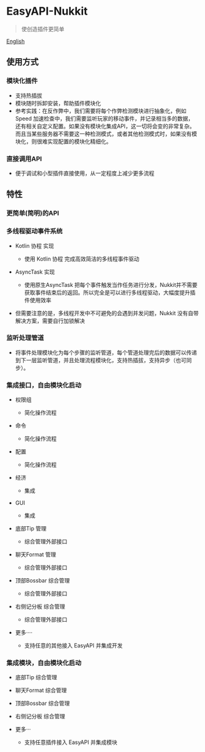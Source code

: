 # EasyAPI-Nukkit

> 使创造插件更简单

[English](README.md)

## 使用方式

### 模块化插件

- 支持热插拔
- 模块随时拆卸安装，帮助插件模块化
- 参考实践：在反作弊中，我们需要将每个作弊检测模块进行抽象化，例如 Speed 加速检查中，我们需要监听玩家的移动事件，并记录相当多的数据，还有相关自定义配置。如果没有模块化集成API，这一切将会变的非常复杂。而且当某些服务器不需要这一种检测模式，或者其他检测模式时，如果没有模块化，则很难实现配置的模块化精细化。

### 直接调用API

- 便于调试和小型插件直接使用，从一定程度上减少更多流程

## 特性

### 更简单(简明)的API

### 多线程驱动事件系统

- Kotlin 协程 实现

	- 使用 Kotlin 协程 完成高效简洁的多线程事件驱动

- AsyncTask 实现

	- 使用原生AsyncTask 把每个事件触发当作任务进行分发，Nukkit并不需要获取事件结束后的返回。所以完全是可以进行多线程驱动，大幅度提升插件使用效率

- 但需要注意的是，多线程开发中不可避免的会遇到并发问题，Nukkit 没有自带解决方案，需要自行加锁解决

### 监听处理管道

- 将事件处理模块化为每个步骤的监听管道，每个管道处理完后的数据可以传递到下一层监听管道，并且处理流程模块化，支持热插拔，支持异步（也可同步）。

### 集成接口，自由模块化启动

- 权限组

	- 简化操作流程

- 命令

	- 简化操作流程

- 配置

	- 简化操作流程

- 经济

	- 集成

- GUI

	- 集成

- 底部Tip 管理

	- 综合管理外部接口

- 聊天Format 管理

	- 综合管理外部接口

- 顶部Bossbar 综合管理

	- 综合管理外部接口

- 右侧记分板 综合管理

	- 综合管理外部接口

- 更多····

	- 支持任意的其他接入 EasyAPI 并集成开发

###  集成模块，自由模块化启动

- 底部Tip 综合管理
- 聊天Format 综合管理
- 顶部Bossbar 综合管理
- 右侧记分板 综合管理
- 更多···

	- 支持任意插件接入 EasyAPI 并集成模块